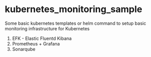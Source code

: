 # kubernetes_monitoring_sample

Some basic kubernetes templates or helm command to setup basic monitoring infrastructure for Kubernetes
1. EFK - Elastic Fluentd Kibana
2. Prometheus + Grafana
3. Sonarqube
